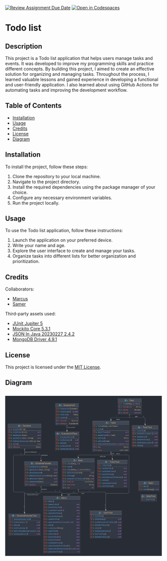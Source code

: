 [![Review Assignment Due Date](https://classroom.github.com/assets/deadline-readme-button-24ddc0f5d75046c5622901739e7c5dd533143b0c8e959d652212380cedb1ea36.svg)](https://classroom.github.com/a/MYVtI0hB)
[![Open in Codespaces](https://classroom.github.com/assets/launch-codespace-7f7980b617ed060a017424585567c406b6ee15c891e84e1186181d67ecf80aa0.svg)](https://classroom.github.com/open-in-codespaces?assignment_repo_id=11360346)

# Todo list

## Description

This project is a Todo list application that helps users manage tasks and events. It was developed to improve my programming skills and practice different concepts. By building this project, I aimed to create an effective solution for organizing and managing tasks. Throughout the process, I learned valuable lessons and gained experience in developing a functional and user-friendly application. I also learned about using GitHub Actions for automating tasks and improving the development workflow.

## Table of Contents 

- [Installation](#installation)
- [Usage](#usage)
- [Credits](#credits)
- [License](#license)
- [Diagram](#Diagram)

## Installation

To install the project, follow these steps:

1. Clone the repository to your local machine.
2. Navigate to the project directory.
3. Install the required dependencies using the package manager of your choice.
4. Configure any necessary environment variables.
5. Run the project locally.

## Usage

To use the Todo list application, follow these instructions:

1. Launch the application on your preferred device.
2. Write your name and age.
3. Explore the user interface to create and manage your tasks.
4. Organize tasks into different lists for better organization and prioritization.

## Credits

Collaborators:
- [Marcus](https://github.com/marcusjobb)
- [Samer](https://github.com/Samer-Ismael)

Third-party assets used:
- [JUnit Jupiter 5](https://mvnrepository.com/artifact/org.junit.jupiter/junit-jupiter/5.7.0)
- [Mockito Core 5.3.1](https://mvnrepository.com/artifact/org.mockito/mockito-core/5.3.1)
- [JSON In Java 20230227 2.4.2](https://mvnrepository.com/artifact/com.fasterxml.jackson.dataformat/jackson-dataformat-json/20230227.2.4.2)
- [MongoDB Driver 4.9.1](https://mvnrepository.com/artifact/org.mongodb/mongodb-driver/4.9.1)
## License

This project is licensed under the [MIT License](https://choosealicense.com/licenses/mit/).

## Diagram
![Class_Diagram](Rapport%20och%20diagram%2FClass_Diagram.png)
---
